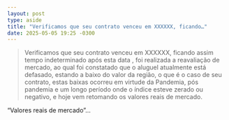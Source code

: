 ```yaml
---
layout: post
type: aside
title: "Verificamos que seu contrato venceu em XXXXXX, ficando…"
date: 2025-05-05 19:25 -0300
---
```

>Verificamos que seu contrato venceu em XXXXXX, ficando assim tempo indeterminado após esta data , foi realizada a reavaliação de mercado, ao qual foi constatado que o aluguel atualmente está defasado, estando a baixo do valor da região, o que é o caso de seu contrato, estas baixas ocorreu em virtude da Pandemia, pós pandemia e um longo período onde o índice esteve zerado ou negativo, e hoje vem retomando os valores reais de mercado.

“Valores reais de mercado”…